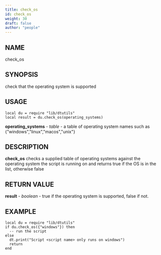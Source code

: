 ```yaml
---
title: check_os
id: check_os
weight: 30
draft: false
author: "people"
---
```


## NAME

check_os

## SYNOPSIS

check that the operating system is supported

## USAGE
```
local du = require "lib/dtutils"
local result = du.check_os(operating_systems)
```
**operating_systems** - _table_ - a table of operating system names such as {"windows","linux","macos","unix"}

## DESCRIPTION

**check_os** checks a supplied table of operating systems against the operating system the
script is running on and returns true if the OS is in the list, otherwise false

## RETURN VALUE

**result** - _boolean_ - true if the operating system is supported, false if not.

## EXAMPLE
```
local du = require "lib/dtutils"
if du.check_os({"windows"}) then
  -- run the script
else
  dt.print("Script <script name> only runs on windows")
  return
end
```